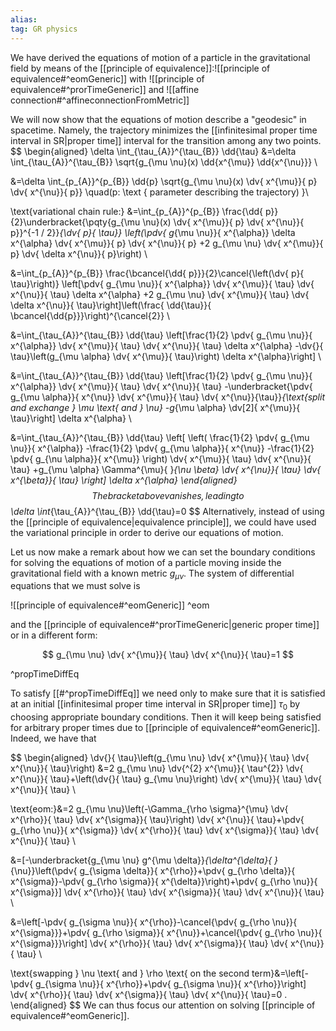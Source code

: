 ```yaml
---
alias:
tag: GR physics
---
```

We have derived the equations of motion of a particle in the gravitational field by means of the [[principle of equivalence]]:![[principle of equivalence#^eomGeneric]]
with ![[principle of equivalence#^prorTimeGeneric]]
and ![[affine connection#^affineconnectionFromMetric]]

We will now show that the equations of motion describe a "geodesic" in spacetime. Namely, the trajectory minimizes the [[infinitesimal proper time interval in SR|proper time]] interval for the transition among any two points.
$$
\begin{aligned}
\delta \int_{\tau_{A}}^{\tau_{B}} \dd{\tau} 
&=\delta \int_{\tau_{A}}^{\tau_{B}} \sqrt{g_{\mu \nu}(x)  \dd{x^{\mu}}  \dd{x^{\nu}}} \\

&=\delta \int_{p_{A}}^{p_{B}}  \dd{p} \sqrt{g_{\mu \nu}(x) \dv{ x^{\mu}}{ p} \dv{ x^{\nu}}{ p}} \quad(p: \text { parameter describing the trajectory) }\\

\text{variational chain rule:}
&=\int_{p_{A}}^{p_{B}} \frac{\dd{ p}}{2}\underbracket{\pqty{g_{\mu \nu}(x) \dv{ x^{\mu}}{ p} \dv{ x^{\nu}}{ p}}^{-1 / 2}}_{\dv{ p}{ \tau}}
\left(\pdv{ g_{\mu \nu}}{ x^{\alpha}} \delta x^{\alpha} \dv{ x^{\mu}}{ p} \dv{ x^{\nu}}{ p}
+2 g_{\mu \nu} \dv{ x^{\mu}}{ p} \dv{ \delta x^{\nu}}{ p}\right) \\

&=\int_{p_{A}}^{p_{B}} \frac{\bcancel{\dd{ p}}}{2}\cancel{\left(\dv{ p}{ \tau}\right)}
\left[\pdv{ g_{\mu \nu}}{ x^{\alpha}} \dv{ x^{\mu}}{ \tau} \dv{ x^{\nu}}{ \tau} \delta x^{\alpha}
+2 g_{\mu \nu} \dv{ x^{\mu}}{ \tau} \dv{ \delta x^{\nu}}{ \tau}\right]\left(\frac{ \dd{\tau}}{ \bcancel{\dd{p}}}\right)^{\cancel{2}} \\

&=\int_{\tau_{A}}^{\tau_{B}} \dd{\tau}
\left[\frac{1}{2} \pdv{ g_{\mu \nu}}{ x^{\alpha}} \dv{ x^{\mu}}{ \tau} \dv{ x^{\nu}}{ \tau} \delta x^{\alpha}
-\dv{}{ \tau}\left(g_{\mu \alpha} \dv{ x^{\mu}}{ \tau}\right) \delta x^{\alpha}\right] \\

&=\int_{\tau_{A}}^{\tau_{B}} \dd{\tau}
\left[\frac{1}{2} \pdv{ g_{\mu \nu}}{ x^{\alpha}} \dv{ x^{\mu}}{ \tau} \dv{ x^{\nu}}{ \tau} 
-\underbracket{\pdv{ g_{\mu \alpha}}{ x^{\nu}} \dv{ x^{\mu}}{ \tau} \dv{ x^{\nu}}{\tau}}_{\text{split and exchange } \mu \text{ and } \nu}
-g_{\mu \alpha} \dv[2]{ x^{\mu}}{ \tau}\right] \delta x^{\alpha} \\

&=\int_{\tau_{A}}^{\tau_{B}} \dd{\tau}
\left[
\left(
\frac{1}{2} \pdv{ g_{\mu \nu}}{ x^{\alpha}}
-\frac{1}{2} \pdv{ g_{\mu \alpha}}{ x^{\nu}}
-\frac{1}{2} \pdv{ g_{\nu \alpha}}{ x^{\mu}}
\right) 
\dv{ x^{\mu}}{ \tau} \dv{ x^{\nu}}{ \tau}
+g_{\mu \alpha} \Gamma^{\mu}{ }_{\nu \beta} \dv{ x^{\nu}}{ \tau} \dv{ x^{\beta}}{ \tau}
\right] \delta x^{\alpha}
\end{aligned}
$$
The bracket above vanishes, leading to
$$
\delta \int_{\tau_{A}}^{\tau_{B}} \dd{\tau}=0
$$
Alternatively, instead of using the [[principle of equivalence|equivalence principle]], we could have used the variational principle in order to derive our equations of motion.

Let us now make a remark about how we can set the boundary conditions for solving the equations of motion of a particle moving inside the gravitational field with a known metric $g_{\mu \nu}$. The system of differential equations that we must solve is

![[principle of equivalence#^eomGeneric]] ^eom

and the [[principle of equivalence#^prorTimeGeneric|generic proper time]] or in a different form:

$$
g_{\mu \nu} \dv{ x^{\mu}}{ \tau} \dv{ x^{\nu}}{ \tau}=1
$$

^propTimeDiffEq


To satisfy [[#^propTimeDiffEq]] we need only to make sure that it is satisfied at an initial [[infinitesimal proper time interval in SR|proper time]] $\tau_{0}$ by choosing appropriate boundary conditions. Then it will keep being satisfied for arbitrary proper times due to [[principle of equivalence#^eomGeneric]]. Indeed, we have that

$$
\begin{aligned}
\dv{}{ \tau}\left(g_{\mu \nu} \dv{ x^{\mu}}{ \tau} \dv{ x^{\nu}}{ \tau}\right) 
&=2 g_{\mu \nu} \dv{^{2} x^{\mu}}{ \tau^{2}} \dv{ x^{\nu}}{ \tau}+\left(\dv{}{ \tau} g_{\mu \nu}\right) \dv{ x^{\mu}}{ \tau} \dv{ x^{\nu}}{ \tau} \\

\text{eom:}&=2 g_{\mu \nu}\left(-\Gamma_{\rho \sigma}^{\mu} \dv{ x^{\rho}}{ \tau} \dv{ x^{\sigma}}{ \tau}\right) \dv{ x^{\nu}}{ \tau}+\pdv{ g_{\rho \nu}}{ x^{\sigma}} \dv{ x^{\rho}}{ \tau} \dv{ x^{\sigma}}{ \tau} \dv{ x^{\nu}}{ \tau} \\

&=[-\underbracket{g_{\mu \nu} g^{\mu \delta}}_{\delta^{\delta}{ }_{\nu}}\left(\pdv{ g_{\sigma \delta}}{ x^{\rho}}+\pdv{ g_{\rho \delta}}{ x^{\sigma}}-\pdv{ g_{\rho \sigma}}{ x^{\delta}}\right)+\pdv{ g_{\rho \nu}}{ x^{\sigma}}] \dv{ x^{\rho}}{ \tau} \dv{ x^{\sigma}}{ \tau} \dv{ x^{\nu}}{ \tau} \\

&=\left[-\pdv{ g_{\sigma \nu}}{ x^{\rho}}-\cancel{\pdv{ g_{\rho \nu}}{ x^{\sigma}}}+\pdv{ g_{\rho \sigma}}{ x^{\nu}}+\cancel{\pdv{ g_{\rho \nu}}{ x^{\sigma}}}\right] \dv{ x^{\rho}}{ \tau} \dv{ x^{\sigma}}{ \tau} \dv{ x^{\nu}}{ \tau} \\

\text{swapping } \nu \text{ and } \rho \text{ on the second term}&=\left[-\pdv{ g_{\sigma \nu}}{ x^{\rho}}+\pdv{ g_{\sigma \nu}}{ x^{\rho}}\right] \dv{ x^{\rho}}{ \tau} \dv{ x^{\sigma}}{ \tau} \dv{ x^{\nu}}{ \tau}=0 .
\end{aligned}
$$
We can thus focus our attention on solving [[principle of equivalence#^eomGeneric]].